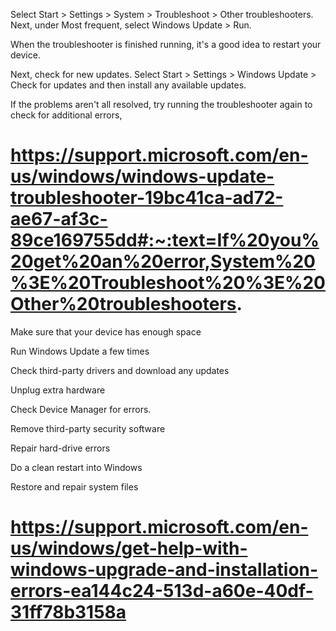 Select Start  > Settings  > System  > Troubleshoot  > Other troubleshooters. Next, under Most frequent, select Windows Update > Run.

When the troubleshooter is finished running, it's a good idea to restart your device.

Next, check for new updates. Select Start  > Settings  > Windows Update  > Check for updates and then install any available updates.

If the problems aren't all resolved, try running the troubleshooter again to check for additional errors,

# https://support.microsoft.com/en-us/windows/windows-update-troubleshooter-19bc41ca-ad72-ae67-af3c-89ce169755dd#:~:text=If%20you%20get%20an%20error,System%20%3E%20Troubleshoot%20%3E%20Other%20troubleshooters.

Make sure that your device has enough space

Run Windows Update a few times

Check third-party drivers and download any updates

Unplug extra hardware

Check Device Manager for errors.

Remove third-party security software

Repair hard-drive errors

Do a clean restart into Windows

Restore and repair system files

# https://support.microsoft.com/en-us/windows/get-help-with-windows-upgrade-and-installation-errors-ea144c24-513d-a60e-40df-31ff78b3158a
